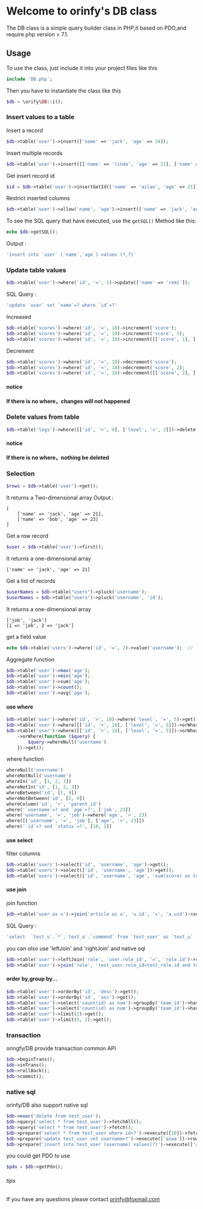 # Welcome to orinfy's DB class
The DB class is a simple query builder class in PHP,it based on PDO,and require php version > 7.1.


## Usage
To use the class, just include it into your project files like this
```php
include 'DB.php';
```
Then you have to instantiate the class like this
```php
$db = \orify\DB::i();
```
### Insert values to a table
Insert a record
```php
$db->table('user')->insert(['name' => 'jack', 'age' => 24]);
```
Insert multiple records
```php
$db->table('user')->insert([['name' => 'linda', 'age' => 21], ['name' => 'bob', 'age' => 24]]);
```
Get insert record id
```php
$id = $db->table('user')->insertGetId(['name' => 'ailan', 'age' => 21]);
```
Restrict inserted columns
```php
$db->table('user')->allow('name', 'age')->insert(['name' => 'jack', 'age' => 24, 'job' => 'programmer']);
```
To see the SQL query that have executed, use the `getSQL()` Method like this:
```php
echo $db->getSQL();
```
Output :
```sql
'insert into `user` (`name`,`age`) values (?,?)'
```
### Update table values
```php
$db->table('user')->where('id', '=', 1)->update(['name' => 'remi']);
```
SQL Query :
```sql
'update `user` set `name`=? where `id`=?'
```
Increased
```php
$db->table('scores')->where('id', '=', 10)->increment('score');
$db->table('scores')->where('id', '=', 10)->increment('score', 5);
$db->table('scores')->where('id', '=', 10)->increment([['score', 1], ['level', 9]]);
```
Decrement
```php
$db->table('scores')->where('id', '=', 10)->decrement('score');
$db->table('scores')->where('id', '=', 10)->decrement('score', 2);
$db->table('scores')->where('id', '=', 10)->decrement([['score', 2], ['level', 1]]);
```
#### notice
**If there is no where，changes will not happened**

### Delete values from table
```php
$db->table('logs')->where([['id', '>', 9], ['level', '<', 2]])->delete();
```
#### notice
**If there is no where，nothing be deleted**

### Selection 
```php
$rows = $db->table('user')->get();
```
It returns a Two-dimensional array
Output : 
```plain
[
    ['name' => 'jack', 'age' => 21],
    ['name' => 'bob', 'age' => 23]
]
```
Get a row record
 ```php
$user = $db->table('user')->first();
```
It returns a one-dimensional array
```plain
['name' => 'jack', 'age' => 21]
```
Get a list of records
```php
$userNames = $db->table("users")->pluck('username');
$userNames = $db->table("users")->pluck('username', 'id');
```
It returns a one-dimensional array
```plain
['job', 'jack']
[1 => 'job', 2 => 'jack']
```
get a field value
```php
echo $db->table('users')->where('id', '=', 2)->value('username');  // 'jack'
```
Aggregate function
```php
$db->table('user')->max('age');
$db->table('user')->min('age');
$db->table('user')->sum('age');
$db->table('user')->count();
$db->table('user')->avg('age');
```
#### use where 
```php
$db->table('user')->where('id', '>', 10)->where('level', '=', 5)->get();
$db->table('user')->where([['id', '>', 10], ['level', '=', 5]])->orWhere('status', '=', 0)->get();
$db->table('user')->where([['id', '>', 10], ['level', '=', 5]])->orWhere('status', '=', 0)
    ->orWhere(function ($query) {
        $query->whereNull('username')
    })->get();
```
where function
```php
whereNull('username')
whereNotNull('username')
whereIn('id', [1, 2, 3])
whereNotIn('id', [1, 2, 3])
whereBetween('id', [1, 9])
whereNotBetween('id', [1, 9])
whereColumn('id', '>', 'parent_id')
where('`username`=? and `age`>?', ['job', 23])
where('username', '=', 'job')->where('age', '>', 23)
where([['username', '=', 'job'], ['age', '>', 23]])
where('`id`>? and `status`=?', [10, 1])
```
#### use select
filter columns
```php
$db->table('users')->select('id', 'username', 'age')->get();
$db->table('users')->select(['id', 'username', 'age'])->get();
$db->table('users')->select(['id', 'username', 'age', 'sum(score) as total'])->get();
```
#### use join
join function
```php
$db->table('user as u')->join('article as a', 'u.id', '=', 'a.uid')->select('u.*', 'a.commend')->get();
```
SQL Query :
```sql
'select  `test_u`.`*`,`test_a`.`commend` from `test_user` as `test_u`  inner join `test_article` as `test_a` on `test_u`.id=`test_a`.uid'
```
you can olso use 'leftJoin' and 'rightJoin' and native sql
```php
$db->table('user')->leftJoin('role', 'user.role_id', '=', 'role.id')->rightJoin('posts', 'uid', '=', 'user.id');
$db->table('user')->join('role', 'test_user.role_id=test_role.id and test_role.status>?', [1]);
```
#### order by,group by...
```php
$db->table('user')->orderBy('id', 'desc')->get();
$db->table('user')->orderBy('id', 'asc')->get();
$db->table('user')->select('count(id) as num')->groupBy('team_id')->having('num', '>', 2)->get();
$db->table('user')->select('count(id) as num')->groupBy('team_id')->having('`num`>?', [2])->get();
$db->table('user')->limit(2)->get();
$db->table('user')->limit(5, 2)->get();
```
### transaction
oringfy/DB provide transaction common API
```php
$db->beginTrans();
$db->inTrans();
$db->rollBack();
$db->commit();
```
### native sql
orinfy/DB also support native sql
```php
$db->exec('delete from test_user');
$db->query('select * from test_user')->fetchAll();
$db->query('select * from test_user')->fetch();
$db->prepare('select * from test_user where id>?')->execute([10])->fetch();
$db->prepare('update test_user set username=?')->execute(['aiwa'])->rowCount();
$db->prepare('insert into test_user (username) values(?)')->execute(['aiwa'])->lastInsertId();
```
you could get PDO to use
```php
$pdo = $db->getPdo();
```

###### tips
If you have any questions please contact orinfy@foxmail.com
